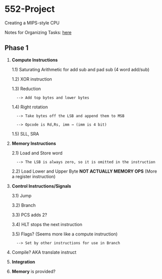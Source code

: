 # 552-Project
Creating a MIPS-style CPU

Notes for Organizing Tasks: [here](https://docs.google.com/document/d/1EIT2YE9qVkbk8FTKkhfBuAA56mgEnbDFtGcCBj3Gh_Q/edit?usp=sharing)

## Phase 1
1) **Compute Instructions**

    1.1) Saturating Arithmetic for add sub and pad sub (4 word add/sub)

    1.2) XOR  instruction
   
    1.3) Reduction

         --> Add top bytes and lower bytes
   
    1.4) Right rotation

         --> Take bytes off the LSB and append them to MSB
   
         --> Opcode is Rd,Rs, imm → (imm is 4 bit)

    1.5) SLL, SRA
   
3) **Memory Instructions**
   
    2.1) Load and Store word
   
         --> The LSB is always zero, so it is omitted in the instruction
   
    2.2) Load Lower and Upper Byte **NOT ACTUALLY MEMORY OPS** (More a register instruction)
   
4) **Control Instructions/Signals**
   
    3.1) Jump
   
    3.2) Branch
   
    3.3) PCS adds 2?
   
    3.4) HLT stops the next instruction
   
    3.5) Flags?	 (Seems more like a compute instruction)
   
         --> Set by other instructions for use in Branch
   
5) Compile? AKA translate instruct
   
6) **Integration**

7) **Memory** is provided?
